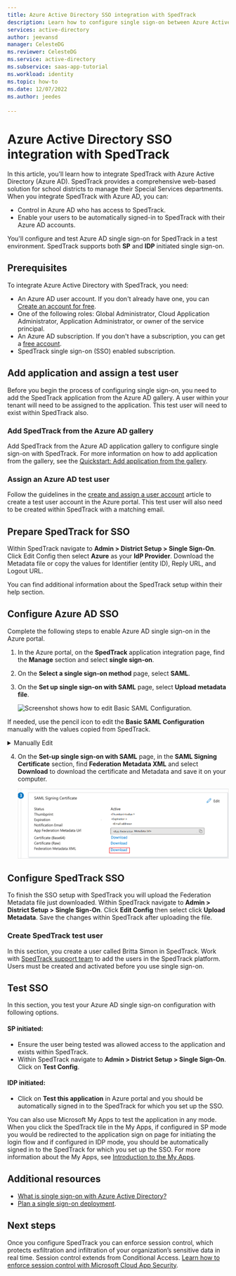```yaml
---
title: Azure Active Directory SSO integration with SpedTrack
description: Learn how to configure single sign-on between Azure Active Directory and SpedTrack.
services: active-directory
author: jeevansd
manager: CelesteDG
ms.reviewer: CelesteDG
ms.service: active-directory
ms.subservice: saas-app-tutorial
ms.workload: identity
ms.topic: how-to
ms.date: 12/07/2022
ms.author: jeedes

---
```


# Azure Active Directory SSO integration with SpedTrack

In this article, you'll learn how to integrate SpedTrack with Azure Active Directory (Azure AD). SpedTrack provides a comprehensive web-based solution for school districts to manage their Special Services departments. When you integrate SpedTrack with Azure AD, you can:

* Control in Azure AD who has access to SpedTrack.
* Enable your users to be automatically signed-in to SpedTrack with their Azure AD accounts.

You'll configure and test Azure AD single sign-on for SpedTrack in a test environment. SpedTrack supports both **SP** and **IDP** initiated single sign-on.

## Prerequisites

To integrate Azure Active Directory with SpedTrack, you need:

* An Azure AD user account. If you don't already have one, you can [Create an account for free](https://azure.microsoft.com/free/?WT.mc_id=A261C142F).
* One of the following roles: Global Administrator, Cloud Application Administrator, Application Administrator, or owner of the service principal.
* An Azure AD subscription. If you don't have a subscription, you can get a [free account](https://azure.microsoft.com/free/).
* SpedTrack single sign-on (SSO) enabled subscription.

## Add application and assign a test user

Before you begin the process of configuring single sign-on, you need to add the SpedTrack application from the Azure AD gallery. A user within your tenant will need to be assigned to the application. This test user will need to exist within SpedTrack also. 

### Add SpedTrack from the Azure AD gallery

Add SpedTrack from the Azure AD application gallery to configure single sign-on with SpedTrack. For more information on how to add application from the gallery, see the [Quickstart: Add application from the gallery](../manage-apps/add-application-portal.md).

### Assign an Azure AD test user

Follow the guidelines in the [create and assign a user account](../manage-apps/add-application-portal-assign-users.md) article to create a test user account in the Azure portal. This test user will also need to be created within SpedTrack with a matching email. 

## Prepare SpedTrack for SSO

Within SpedTrack navigate to **Admin > District Setup > Single Sign-On**. Click Edit Config then select **Azure** as your **IdP Provider**.
Download the Metadata file or copy the values for Identifier (entity ID), Reply URL, and Logout URL.

You can find additional information about the SpedTrack setup within their help section. 

## Configure Azure AD SSO

Complete the following steps to enable Azure AD single sign-on in the Azure portal.

1. In the Azure portal, on the **SpedTrack** application integration page, find the **Manage** section and select **single sign-on**.
1. On the **Select a single sign-on method** page, select **SAML**.
1. On the **Set up single sign-on with SAML** page, select **Upload metadata file**.

   ![Screenshot shows how to edit Basic SAML Configuration.](https://user-images.githubusercontent.com/110633371/207922278-a7e1967c-d803-4cd9-b139-053b1519f479.png)

If needed, use the pencil icon to edit the **Basic SAML Configuration** manually with the values copied from SpedTrack.
<details><summary>Manually Edit</summary>
	<p>
1. On the **Basic SAML Configuration** section, perform the following steps:

    a. In the **Identifier** textbox, type a URL using the following pattern:
    `https://<SUBDOMAIN>.spedtrack.com`

    b. In the **Reply URL** textbox, type a URL using the following pattern:
    `https://<SUBDOMAIN>.spedtrack.com/SSO/AssertionConsumerService.aspx`

2. If you want to configure **SP** initiated SSO, then perform the following step:  

    In the **Sign on URL** textbox, type a URL using the following pattern:
    `https://<SUBDOMAIN>.spedtrack.com/Login.aspx`
</p>
</details>

4. On the **Set-up single sign-on with SAML** page, in the **SAML Signing Certificate** section,  find **Federation Metadata XML** and select **Download** to download the certificate and Metadata and save it on your computer.

    ![Screenshot shows the Certificate download link.](common/metadataxml.png "Certificate")

## Configure SpedTrack SSO

To finish the SSO setup with SpedTrack you will upload the Federation Metadata file just downloaded. 
Within SpedTrack navigate to **Admin > District Setup > Single Sign-On**. Click **Edit Config** then select click **Upload Metadata**.
Save the changes within SpedTrack after uploading the file. 


### Create SpedTrack test user

In this section, you create a user called Britta Simon in SpedTrack. Work with [SpedTrack support team](mailto:support@spedtrack.com) to add the users in the SpedTrack platform. Users must be created and activated before you use single sign-on.

## Test SSO 

In this section, you test your Azure AD single sign-on configuration with following options. 

#### SP initiated:

* Ensure the user being tested was allowed access to the application and exists within SpedTrack.
* Within SpedTrack navigate to **Admin > District Setup > Single Sign-On**. Click on **Test Config**. 


#### IDP initiated:

* Click on **Test this application** in Azure portal and you should be automatically signed in to the SpedTrack for which you set up the SSO. 

You can also use Microsoft My Apps to test the application in any mode. When you click the SpedTrack tile in the My Apps, if configured in SP mode you would be redirected to the application sign on page for initiating the login flow and if configured in IDP mode, you should be automatically signed in to the SpedTrack for which you set up the SSO. For more information about the My Apps, see [Introduction to the My Apps](../user-help/my-apps-portal-end-user-access.md).

## Additional resources

* [What is single sign-on with Azure Active Directory?](../manage-apps/what-is-single-sign-on.md)
* [Plan a single sign-on deployment](../manage-apps/plan-sso-deployment.md).

## Next steps

Once you configure SpedTrack you can enforce session control, which protects exfiltration and infiltration of your organization’s sensitive data in real time. Session control extends from Conditional Access. [Learn how to enforce session control with Microsoft Cloud App Security](/cloud-app-security/proxy-deployment-aad).
